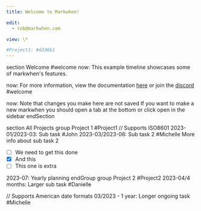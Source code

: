 ```yaml
---
title: Welcome to Markwhen!

edit:
  - rob@markwhen.com

view: \*

#Project1: #d336b1
---
```

section Welcome #welcome
now: This example timeline showcases some of markwhen's features.

now: For more information, view the documentation [here](https://docs.markwhen.com) or join the [discord](https://discord.gg/3rTpUD94ac)
#welcome

now: Note that changes you make here are not saved
If you want to make a new markwhen you should open a tab at the bottom or click open in the sidebar
endSection

section All Projects
group Project 1 #Project1
// Supports ISO8601
2023-01/2023-03: Sub task #John
2023-03/2023-06: Sub task 2 #Michelle
More info about sub task 2

- [ ] We need to get this done
- [x] And this
- [ ] This one is extra

2023-07: Yearly planning
endGroup
 group Project 2 #Project2
2023-04/4 months: Larger sub task #Danielle

// Supports American date formats
03/2023 - 1 year: Longer ongoing task #Michelle
